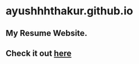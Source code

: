 # ayushhhthakur.github.io
##

## My Resume Website.

## Check it out [here](https://ayushhhthakur.github.io)
